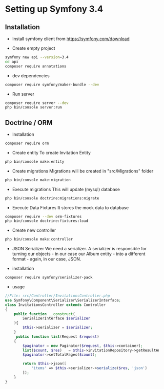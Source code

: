 # Setting up Symfony 3.4

## Installation

- Install symfony client
from https://symfony.com/download

- Create empty project
```sh
symfony new api --version=3.4
cd api
composer require annotations

```

- dev dependencies
```sh
composer require symfony/maker-bundle --dev
```


- Run server
```sh
composer require server --dev
php bin/console server:run
```



## Doctrine / ORM
- Installation
```sh
composer require orm
```

- Create entity
To create Invitation Entity
```sh
php bin/console make:entity
```


- Create migrations
Migrations will be created in "src/Migrations" folder
```sh
php bin/console make:migration
```

- Execute migrations
This will update (mysql) database
```sh
php bin/console doctrine:migrations:migrate
```




- Execute Data Fixtures
It stores the mock data to database
```sh
composer require --dev orm-fixtures
php bin/console doctrine:fixtures:load
```


- Create new controller

```sh
php bin/console make:controller
```


- JSON Serializer
We need a serializer. A serializer is responsible for turning our objects - in our case our Album entity - into a different format - again, in our case, JSON.

- installation
```sh
composer require symfony/serializer-pack
```

- usage
```php
//File: src/Controller/InvitationsController.php
use Symfony\Component\Serializer\SerializerInterface;
class InvitationsController extends Controller
{
 	public function __construct(
        SerializerInterface $serializer
    ){
        $this->serializer = $serializer;
    }
     public function list(Request $request)
    {
        $paginator = new Paginator($request, $this->container);
        list($count, $res)   = $this->invitationRepository->getResultAndCount( $where, $sort, $paginator->getRecordsPerPage(), $paginator->getCurrentPage() );
        $paginator->setTotalPages($count);

        return $this->json([
            'items' => $this->serializer->serialize($res, 'json')
        ]);
    }
}    

```



